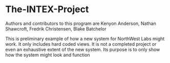 # The-INTEX-Project

Authors and contributors to this program are Kenyon Anderson, Nathan Shawcroft, Fredrik Christensen, Blake Batchelor

This is preliminary example of how a new system for NorthWest Labs might work. It only includes hard coded views. 
It is not a completed project or even an exhaustive extent of the new system. 
Its purpose is to only show how the system might look and function
